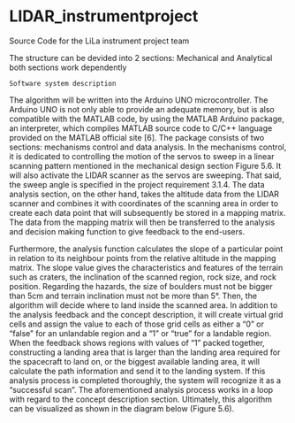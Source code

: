 # LIDAR_instrumentproject
Source Code for the LiLa instrument project team

The structure can be devided into 2 sections: Mechanical and Analytical 
    both sections work dependently 
    
    Software system description 
The algorithm will be written into the Arduino UNO microcontroller. The Arduino UNO is not only able to provide an adequate memory, but is also compatible with the MATLAB code, by using the MATLAB Arduino package, an interpreter, which compiles MATLAB source code to C/C++ language provided on the MATLAB official site [6]. The package consists of two sections: mechanisms control and data analysis. In the mechanisms control, it is dedicated to controlling the motion of the servos to sweep in a linear scanning pattern mentioned in the mechanical design section Figure 5.6. It will also activate the LIDAR scanner as the servos are sweeping. That said, the sweep angle is specified in the project requirement 3.1.4. The data analysis section, on the other hand, takes the altitude data from the LIDAR scanner and combines it with coordinates of the scanning area in order to create each data point that will subsequently be stored in a mapping matrix. The data from the mapping matrix will then be transferred to the analysis and decision making function to give feedback to the end-users. 

Furthermore, the analysis function calculates the slope of a particular point in relation to its neighbour points from the relative altitude in the mapping matrix. The slope value gives the characteristics and features of the terrain such as craters, the inclination of the scanned region, rock size, and rock position. Regarding the hazards, the size of boulders must not be bigger than 5cm and terrain inclination must not be more than 5°. Then, the algorithm will decide where to land inside the scanned area. In addition to the analysis feedback and the concept description, it will create virtual grid cells and assign the value to each of those grid cells as either a “0” or “false” for an unlandable region and a “1” or “true”  for a landable region. When the feedback shows regions with values of “1” packed together, constructing a landing area that is larger than the landing area required for the spacecraft to land on, or the biggest available landing area, it will calculate the path information and send it to the landing system. If this analysis process is completed thoroughly, the system will recognize it as a “successful scan”. 
The aforementioned analysis process works in a loop with regard to the concept description section. Ultimately, this algorithm can be visualized as shown in the diagram below (Figure 5.6). 
